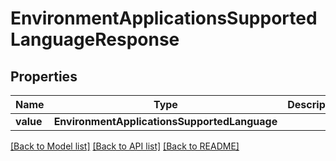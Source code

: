# EnvironmentApplicationsSupportedLanguageResponse


## Properties
Name | Type | Description | Notes
------------ | ------------- | ------------- | -------------
**value** | **EnvironmentApplicationsSupportedLanguage** |  | 

[[Back to Model list]](../README.md#documentation-for-models) [[Back to API list]](../README.md#documentation-for-api-endpoints) [[Back to README]](../README.md)


